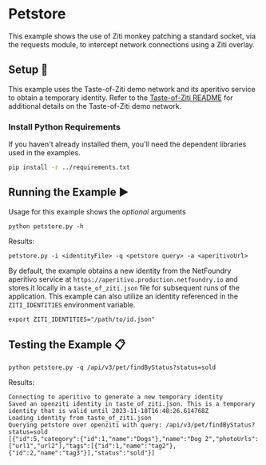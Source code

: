 # Petstore
This example shows the use of Ziti monkey patching a standard socket, via the requests module, to intercept network 
connections using a Ziti overlay.

## Setup :wrench:
This example uses the Taste-of-Ziti demo network and its aperitivo service to obtain a temporary identity. Refer to 
the [Taste-of-Ziti README](../../README.md) for additional details on the Taste-of-Ziti demo network.

### Install Python Requirements
If you haven't already installed them, you'll need the dependent libraries used in the examples.
  ```bash
  pip install -r ../requirements.txt
  ```

## Running the Example :arrow_forward:
Usage for this example shows the _optional_ arguments

```
python petstore.py -h
```
Results:
```
petstore.py -i <identityFile> -q <petstore query> -a <aperitivoUrl>
```

By default, the example obtains a new identity from the NetFoundry aperitivo service at `https://aperitivo.production.netfoundry.io` 
and stores it locally in a `taste_of_ziti.json` file for subsequent runs of the application.  This example can also 
utilize an identity referenced in the `ZITI_IDENTITIES` environment variable.
```shell
export ZITI_IDENTITIES="/path/to/id.json"
```

## Testing the Example :clipboard:
```shell
python petstore.py -q /api/v3/pet/findByStatus?status=sold 
```
Results:
```
Connecting to aperitivo to generate a new temporary identity
Saved an openziti identity in taste_of_ziti.json. This is a temporary identity that is valid until 2023-11-18T16:48:26.614768Z
Loading identity from taste_of_ziti.json
Querying petstore over openziti with query: /api/v3/pet/findByStatus?status=sold
[{"id":5,"category":{"id":1,"name":"Dogs"},"name":"Dog 2","photoUrls":["url1","url2"],"tags":[{"id":1,"name":"tag2"},{"id":2,"name":"tag3"}],"status":"sold"}]
```
